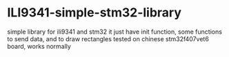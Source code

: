 # ILI9341-simple-stm32-library
simple library for ili9341 and stm32
it just have init function, some functions to send data, and to draw rectangles
tested on chinese stm32f407vet6 board, works normally
